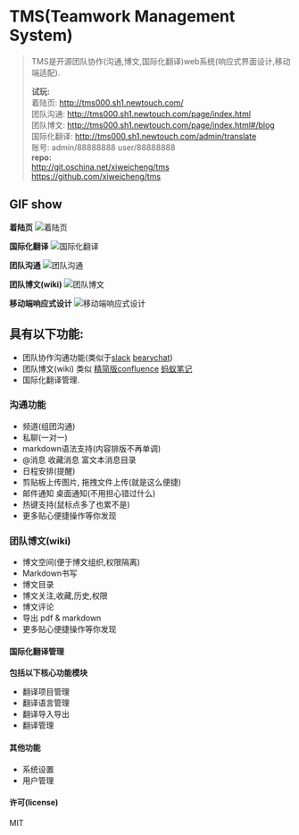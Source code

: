 # TMS(Teamwork Management System)
> TMS是开源团队协作(沟通,博文,国际化翻译)web系统(响应式界面设计,移动端适配).
>    
> **试玩:**  
> 着陆页: http://tms000.sh1.newtouch.com/  
> 团队沟通: http://tms000.sh1.newtouch.com/page/index.html  
> 团队博文: http://tms000.sh1.newtouch.com/page/index.html#/blog  
> 国际化翻译: http://tms000.sh1.newtouch.com/admin/translate  
> 账号: admin/88888888  user/88888888  
> **repo:**  
> http://git.oschina.net/xiweicheng/tms  
> https://github.com/xiweicheng/tms  

## GIF show 

**着陆页** 
![着陆页](http://translation.sh1.newtouch.com/upload/img/0/8185920a-cecf-42b5-a2f8-8ffdba6c4fdd.gif)

**国际化翻译**
![国际化翻译](http://translation.sh1.newtouch.com/upload/img/0/bd20688a-9668-4c4a-a8bd-43701d05b7ef.gif) 

**团队沟通**
![团队沟通](http://translation.sh1.newtouch.com/upload/img/0/27183d4b-9ec9-4333-9f17-0a41441c96c2.gif) 

**团队博文(wiki)**
![团队博文](http://translation.sh1.newtouch.com/upload/img/0/a4f7127f-0d9e-4959-b7f7-d9c7349fb50b.gif) 

**移动端响应式设计**
![移动端响应式设计](http://translation.sh1.newtouch.com/upload/img/0/4c275019-07b3-4365-992c-b36418cc3069.gif) 

## 具有以下功能:
- 团队协作沟通功能(类似于[slack](https://slack.com/) [bearychat](https://bearychat.com/))
- 团队博文(wiki) 类似 [精简版confluence](http://baike.baidu.com/link?url=0TtAZuIP9nh31TCEQVSjtgS6-oUt9_M2mgdHu3XBSgF8DZR7u_Yv-XmUK3Yz133kx_2AhlFufEJhHJOgshXJJYst78ahDRto5NsSwWqdMBy) [蚂蚁笔记](https://leanote.com/)
- 国际化翻译管理.

### 沟通功能
- 频道(组团沟通)
- 私聊(一对一)
- markdown语法支持(内容排版不再单调)
- @消息 收藏消息 富文本消息目录
- 日程安排(提醒)
- 剪贴板上传图片, 拖拽文件上传(就是这么便捷)
- 邮件通知 桌面通知(不用担心错过什么)
- 热键支持(鼠标点多了也累不是)
- 更多贴心便捷操作等你发现

### 团队博文(wiki)
- 博文空间(便于博文组织,权限隔离)
- Markdown书写
- 博文目录
- 博文关注,收藏,历史,权限
- 博文评论
- 导出 pdf & markdown
- 更多贴心便捷操作等你发现


#### 国际化翻译管理
**包括以下核心功能模块**
- 翻译项目管理
- 翻译语言管理
- 翻译导入导出
- 翻译管理

#### 其他功能
- 系统设置
- 用户管理

#### 许可(license)
MIT